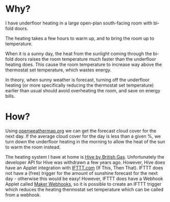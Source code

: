 Why?
====

I have underfloor heating in a large open-plan south-facing room with bi-fold doors.

The heating takes a few hours to warm up, and to bring the room up to temperature.

When it is a sunny day, the heat from the sunlight coming through the bi-fold doors raises the room temperature much faster than the underfloor heating does.  This cause the room temperature to increase way above the thermostat set temperature, which wastes energy.

In theory, when sunny weather is forecast, turning off the underfloor heating (or more specifically reducing the thermostat set temperature) earlier than usual should avoid overheating the room, and save on energy bills.

How?
====

Using [openweathermap.org](https://openweathermap.org/forecast5) we can get the forecast cloud cover for the next day.  If the average cloud cover for the day is less than a given %, we turn down the underfloor heating in the morning to allow the heat of the sun to warm the room instead.

The heating system I have at home is [Hive by British Gas](https://my.hivehome.com/).  Unfortunately the developer API for Hive was withdrawn a few years ago.
However, Hive does have an Applet integration with [IFTTT.com](https://ifttt.com/) (If This, Then That).
IFTTT does not have a (free) trigger for the amount of sunshine forecast for the next day - otherwise this would be easy!
However, IFTTT does have a Webhook Applet called [Maker Webhooks](https://ifttt.com/maker_webhooks/details), so it is possible to create an IFTTT trigger which reduces the heating thermostat set temperature which can be called from a webhook.

